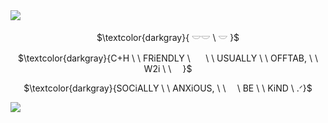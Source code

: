  <img src="https://media.discordapp.net/attachments/1077363198241546303/1302497516452839505/Untitled582_20241103000002.png?ex=672854d7&is=67270357&hm=1bcecf8cc7caef872b962be9af142510146c19a1428045a1152bfe7f2c742243&=&format=webp&quality=lossless&width=1100&height=542" />
 <p align="center">
$\textcolor{darkgray}{ 𓎟𓎟 \ 𓎟 }$
  
<p align="center">
$\textcolor{darkgray}{C+H \ \ FRiENDLY \ ⠀⠀\ \ USUALLY \ \ OFFTAB, \ \ W2i  \ \ ⠀ }$

 <p align="center">
  $\textcolor{darkgray}{SOCiALLY \ \ ANXiOUS, \ \  ⠀ \ BE \ \ KiND \ .ᐟ}$
</p>
<img src="https://media.discordapp.net/attachments/1077363198241546303/1302497520269787207/Untitled582_20241103000000.png?ex=672854d8&is=67270358&hm=eab223ecf3751e52fe17d944398be13b49a5d785b9b0cd55562b1027060927bc&=&format=webp&quality=lossless&width=1820&height=898" />

